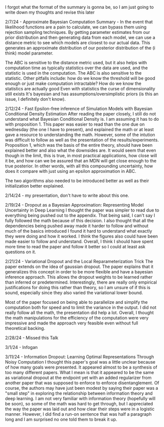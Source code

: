 I forgot what the format of the summary is gonna be, so I am just going to write down my thoughts and revise this later

2/7/24 - Approximate Bayesian Computation
Summary - In the event that likelihood functions are a pain to calculate, we can bypass them using rejection sampling techniques.
By getting parameter estimates from our prior distribution and then generating data from each model, we can use a distance metric to see which models are closest to our actual data.
This generates an approximate distribution of our posterior distribution of the (i think) model parameter.

The ABC is sensitive to the distance metric used, but it also helps with computation time as typically statistics over the data are used, and the statistic is used in the computation.
The ABC is also sensitive to the statistic.
Other pitfalls include: how do we know the threshold will be good enough or just make computation intractable?
How do we know the statistics are actually good
Even with statistics the curse of dimensionality still exists
It's bayesian and has assumptions/oversimplistic priors (is this an issue, I definitely don't know).



2/12/24 - Fast Epsilon-free inference of Simulation Models with Bayesian Conditional Density Estimation
After reading the paper closely, I still do not understand what Bayesian Conditional Density is.
I am assuming it has to do with proposition 1.
This paper was easier to read than the one due on wednesday (the one I have to present), and explained the math or at least gave a resource to understanding the math. However, some of the intution was difficult to follow as well as the presentation of the results/experiments. Proposition 1, which was the basis of the entire theory, should have been explained better and also what the downsides are.
It would seem that even though in the limit, this is true, in most practical applications, how close will it be, and how can we be assured that an MDN will get close enough to the true posterior.
In other words, with all this compounding uncertainty, how does it compare with just using an epsilon approximation in ABC.

The two algorithms also needed to be introduced better as well as their initialization better explained.

2/14/24 - my presentation, don't have to write about this one.

2/19/24 - Dropout as a Bayesian Approximation: Representing Model Uncertainty in Deep Learning
I thought the paper was simpler to read due to everything being pushed out to the appendix. That being said, I can't say I fully followed the math because of this decision. I also thought that all the dependencies being pushed away made it harder to follow and without much of the basics introduced I found it hard to understand what exactly they were doing and how it worked. I think the figures also could have been made easier to follow and understand.
Overall, I think I should have spent more time to read the paper and follow it better so I could at least ask questions on it.

2/21/24 - Variational Dropout and the Local Reparameterization Trick
The paper extends on the idea of gaussian dropout. The paper explains that it generalizes this concept in order to be more flexible and have a bayesian inference approach. This allows the dropout weights to be learned rather than inferred or predetermined. Interestingly, there are really only empirical justifications for doing this rather than theory, so I am unsure of if this is sound, especially since they also varied the variational lower bound.

Most of the paper focused on being able to parallelize and simplify the computation both for speed and to limit the variance in the output. I did not really follow all the math, the presentation did help a lot. Overall, I thought the math manipulations for the efficiency of the computation were very impressive and made the approach very feasible even without full theoretical backing.

2/28/24 - Missed this Talk

3/1/24 - Infogan

3/11/24 - Information Dropout: Learning Optimal Representations Through Noisy Computation
I thought this paper's goal was a little unclear because of how many goals were presented. It appeared almost to be a synthesis of too many different papers.
What I mean is that it appeared to be the same as variational dropout at the endpoint yet with an added regularizer from another paper that was supposed to enforce to enforce disentanglement. Of course, the authors may have just been modest by saying their paper was a "small step" in exploring the relationship between information theory and deep learning.
I am not very familiar with information theory (hopefully will be soon), so some of the math was hard to get through, but I appreciated the way the paper was laid out and how clear their steps were in a logistic manner. However, I did find a run-on sentence that was half a paragraph long and I am surprised no one told them to break it up.
